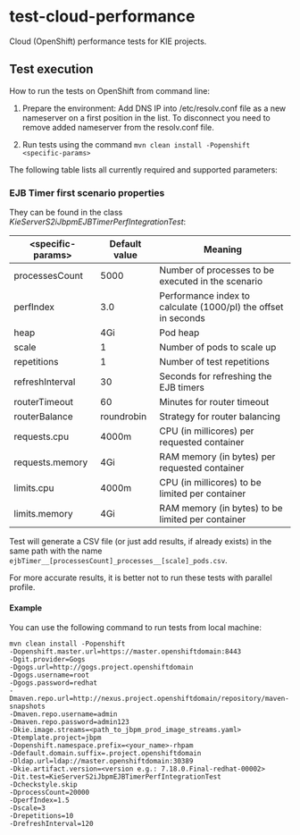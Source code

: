 # test-cloud-performance
Cloud (OpenShift) performance tests for KIE projects.


## Test execution

How to run the tests on OpenShift from command line:
1. Prepare the environment: Add DNS IP into /etc/resolv.conf file as a new nameserver on a first position in the list. To disconnect you need to remove added nameserver from the resolv.conf file.

2. Run tests using the command `mvn clean install -Popenshift <specific-params>`

The following table lists all currently required and supported parameters:

### EJB Timer first scenario properties

They can be found in the class _KieServerS2iJbpmEJBTimerPerfIntegrationTest_:

| \<specific-params\>        | Default value  |  Meaning                                                      |
| -------------------------- | -------------- | ------------------------------------------------------------- |
| processesCount             | 5000           | Number of processes to be executed in the scenario            |
| perfIndex                  | 3.0            | Performance index to calculate (1000/pI) the offset in seconds|
| heap                       | 4Gi            | Pod heap                                                      |
| scale                      | 1              | Number of pods to scale up                                    |
| repetitions                | 1              | Number of test repetitions                                    |
| refreshInterval            | 30             | Seconds for refreshing the EJB timers                         |
| routerTimeout              | 60             | Minutes for router timeout                                    |
| routerBalance              | roundrobin     | Strategy for router balancing                                 |
| requests.cpu               | 4000m          | CPU (in millicores) per requested container                   |
| requests.memory            | 4Gi            | RAM memory (in bytes) per requested container                 |
| limits.cpu                 | 4000m          | CPU (in millicores) to be limited per container               |
| limits.memory              | 4Gi            | RAM memory (in bytes) to be limited per container             |

Test will generate a CSV file (or just add results, if already exists) in the same path with the name `ejbTimer__[processesCount]_processes__[scale]_pods.csv`.

For more accurate results, it is better not to run these tests with parallel profile.

#### Example
You can use the following command to run tests from local machine:

```
mvn clean install -Popenshift 
-Dopenshift.master.url=https://master.openshiftdomain:8443 
-Dgit.provider=Gogs 
-Dgogs.url=http://gogs.project.openshiftdomain 
-Dgogs.username=root 
-Dgogs.password=redhat 
-Dmaven.repo.url=http://nexus.project.openshiftdomain/repository/maven-snapshots 
-Dmaven.repo.username=admin 
-Dmaven.repo.password=admin123 
-Dkie.image.streams=<path_to_jbpm_prod_image_streams.yaml> 
-Dtemplate.project=jbpm 
-Dopenshift.namespace.prefix=<your_name>-rhpam 
-Ddefault.domain.suffix=.project.openshiftdomain 
-Dldap.url=ldap://master.openshiftdomain:30389 
-Dkie.artifact.version=<version e.g.: 7.18.0.Final-redhat-00002> 
-Dit.test=KieServerS2iJbpmEJBTimerPerfIntegrationTest 
-Dcheckstyle.skip 
-DprocessCount=20000 
-DperfIndex=1.5 
-Dscale=3 
-Drepetitions=10 
-DrefreshInterval=120
```
